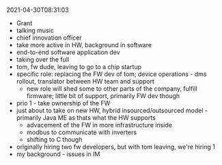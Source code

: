 2021-04-30T08:31:03
- Grant
- talking music
- chief innovation officer
- take more active in HW, background in software
- end-to-end software application dev
- taking over the full
- tom, fw dude, leaving to go to a chip startup
- specific role: replacing the FW dev of tom; device operations - dms rollout, translator between HW team and support
  - new role will shed some to other parts of the company, fulfill firmware; little bit of support, primarily FW dev though
- prio 1 - take ownership of the FW
- just about to take on new HW, hybrid insourced/outsourced model - primarily Java ME as thats what the HW supports
  - advacement of the FW in more infrastructure inside
  - modbus to communicate with inverters
  - shifting to C though
- originally hiring two fw developers, but with tom leaving, we're hiring 1
- my background - issues in IM

